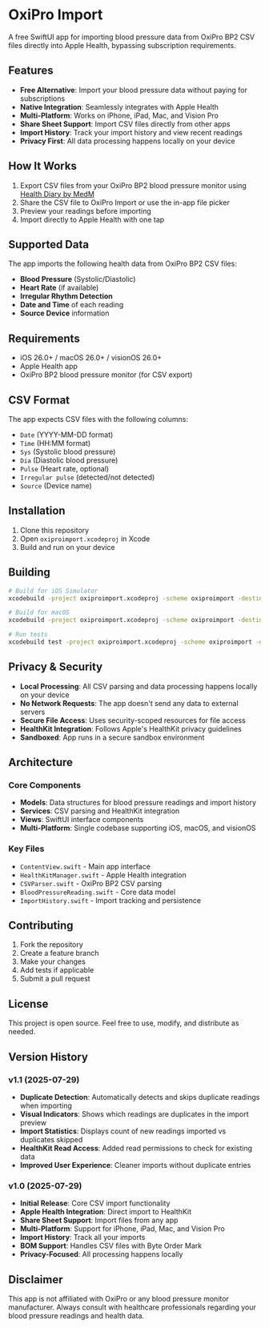 # OxiPro Import

A free SwiftUI app for importing blood pressure data from OxiPro BP2 CSV files directly into Apple Health, bypassing subscription requirements.

## Features

- **Free Alternative**: Import your blood pressure data without paying for subscriptions
- **Native Integration**: Seamlessly integrates with Apple Health
- **Multi-Platform**: Works on iPhone, iPad, Mac, and Vision Pro
- **Share Sheet Support**: Import CSV files directly from other apps
- **Import History**: Track your import history and view recent readings
- **Privacy First**: All data processing happens locally on your device

## How It Works

1. Export CSV files from your OxiPro BP2 blood pressure monitor using [Health Diary by MedM](https://apps.apple.com/gb/app/health-diary-by-medm/id929581952)
2. Share the CSV file to OxiPro Import or use the in-app file picker
3. Preview your readings before importing
4. Import directly to Apple Health with one tap

## Supported Data

The app imports the following health data from OxiPro BP2 CSV files:

- **Blood Pressure** (Systolic/Diastolic)
- **Heart Rate** (if available)
- **Irregular Rhythm Detection**
- **Date and Time** of each reading
- **Source Device** information

## Requirements

- iOS 26.0+ / macOS 26.0+ / visionOS 26.0+
- Apple Health app
- OxiPro BP2 blood pressure monitor (for CSV export)

## CSV Format

The app expects CSV files with the following columns:
- `Date` (YYYY-MM-DD format)
- `Time` (HH:MM format)
- `Sys` (Systolic blood pressure)
- `Dia` (Diastolic blood pressure)
- `Pulse` (Heart rate, optional)
- `Irregular pulse` (detected/not detected)
- `Source` (Device name)

## Installation

1. Clone this repository
2. Open `oxiproimport.xcodeproj` in Xcode
3. Build and run on your device

## Building

```bash
# Build for iOS Simulator
xcodebuild -project oxiproimport.xcodeproj -scheme oxiproimport -destination 'platform=iOS Simulator,name=iPhone 16' build

# Build for macOS
xcodebuild -project oxiproimport.xcodeproj -scheme oxiproimport -destination 'platform=macOS' build

# Run tests
xcodebuild test -project oxiproimport.xcodeproj -scheme oxiproimport -destination 'platform=iOS Simulator,name=iPhone 16'
```

## Privacy & Security

- **Local Processing**: All CSV parsing and data processing happens locally on your device
- **No Network Requests**: The app doesn't send any data to external servers
- **Secure File Access**: Uses security-scoped resources for file access
- **HealthKit Integration**: Follows Apple's HealthKit privacy guidelines
- **Sandboxed**: App runs in a secure sandbox environment

## Architecture

### Core Components

- **Models**: Data structures for blood pressure readings and import history
- **Services**: CSV parsing and HealthKit integration
- **Views**: SwiftUI interface components
- **Multi-Platform**: Single codebase supporting iOS, macOS, and visionOS

### Key Files

- `ContentView.swift` - Main app interface
- `HealthKitManager.swift` - Apple Health integration
- `CSVParser.swift` - OxiPro BP2 CSV parsing
- `BloodPressureReading.swift` - Core data model
- `ImportHistory.swift` - Import tracking and persistence

## Contributing

1. Fork the repository
2. Create a feature branch
3. Make your changes
4. Add tests if applicable
5. Submit a pull request

## License

This project is open source. Feel free to use, modify, and distribute as needed.

## Version History

### v1.1 (2025-07-29)
- **Duplicate Detection**: Automatically detects and skips duplicate readings when importing
- **Visual Indicators**: Shows which readings are duplicates in the import preview
- **Import Statistics**: Displays count of new readings imported vs duplicates skipped
- **HealthKit Read Access**: Added read permissions to check for existing data
- **Improved User Experience**: Cleaner imports without duplicate entries

### v1.0 (2025-07-29)
- **Initial Release**: Core CSV import functionality
- **Apple Health Integration**: Direct import to HealthKit
- **Share Sheet Support**: Import files from any app
- **Multi-Platform**: Support for iPhone, iPad, Mac, and Vision Pro
- **Import History**: Track all your imports
- **BOM Support**: Handles CSV files with Byte Order Mark
- **Privacy-Focused**: All processing happens locally

## Disclaimer

This app is not affiliated with OxiPro or any blood pressure monitor manufacturer. Always consult with healthcare professionals regarding your blood pressure readings and health data.